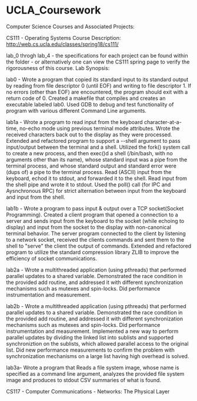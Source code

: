 # UCLA_Coursework

Computer Science Courses and Associated Projects: 

CS111 - Operating Systems
Course Description: http://web.cs.ucla.edu/classes/spring18/cs111/

lab_0 throgh lab_4 - the specifications for each project can be found within the folder - or alternatively one can view the CS111 spring page to verify the rigorousness of this course.
Lab Synopsis:

lab0 - Wrote a program that copied its standard input to its standard output by reading from file descriptor 0 (until EOF) and writing to file descriptor 1. If no errors (other than EOF) are encountered, the program should exit with a return code of 0. Created a makefile that compiles and creates an executable labeled lab0. Used GDB to debug and test functionality of program with various different Command Line arguments. 

lab1a - Wrote a program to read input from the keyboard character-at-a-time, no-echo mode using previous terminal mode attributes. Wrote the received characters back out to the display as they were processed. Extended and refactored program to support a --shell argument to pass input/output between the terminal and a shell. Utilized the fork() system call to create a new process, and then exec()d a shell (/bin/bash, with no arguments other than its name), whose standard input was a pipe from the terminal process, and whose standard output and standard error were (dups of) a pipe to the terminal process. Read (ASCII) input from the keyboard, echod it to stdout, and forwarded it to the shell. Read input from the shell pipe and wrote it to stdout. Used the poll() call (for IPC and Aysnchronous RPC) for strict alternation between input from the keyboard and input from the shell.

lab1b - Wrote a program to pass input & output over a TCP socket(Socket Programming). Created a client program that opened a connection to a server and sends input from the keyboard to the socket (while echoing to display) and input from the socket to the display with non-canonical terminal behavior. The server program connected to the client by listening to a network socket, received the clients commands and sent them to the shell to "serve" the client the output of commands. Extended and refactored program to utilize the standard compression library ZLIB to improve the efficiency of socket communications. 

lab2a - Wrote a multithreaded application (using pthreads) that performed parallel updates to a shared variable. Demonstrated the race condition in the provided add routine, and addressed it with different synchronization mechanisms such as mutexes and spin-locks. Did performance instrumentation and measurement.

lab2b - Wrote a multithreaded application (using pthreads) that performed parallel updates to a shared variable. Demonstrated the race condition in the provided add routine, and addressed it with different synchronization mechanisms such as mutexes and spin-locks. Did performance instrumentation and measurement. Implemented a new way to perform parallel updates by dividing the linked list into sublists and supported synchroniztion on the sublists, which allowed parallel access to the original list. Did new performance measurements to confirm the problem with synchronization mechanisms on a large list having high overhead is solved.

lab3a- Wrote a program that Reads a file system image, whose name is specified as a command line argument, analyzes the provided file system image and produces to stdout CSV summaries of what is found. 

CS117 - Computer Communications - Networks: The Physical Layer

